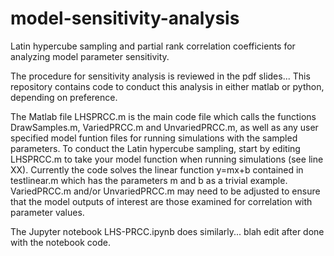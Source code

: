 # model-sensitivity-analysis
Latin hypercube sampling and partial rank correlation coefficients for analyzing model parameter sensitivity.

The procedure for sensitivity analysis is reviewed in the pdf slides... This repository contains code to conduct this analysis in either matlab or python, depending on preference. 

The Matlab file LHSPRCC.m is the main code file which calls the functions DrawSamples.m, VariedPRCC.m and UnvariedPRCC.m, as well as any user specified model funtion files for running simulations with the sampled parameters. To conduct the Latin hypercube sampling, start by editing LHSPRCC.m to take your model function when running simulations (see line XX). Currently the code solves the linear function y=mx+b contained in testlinear.m which has the parameters m and b as a trivial example. 
VariedPRCC.m and/or UnvariedPRCC.m may need to be adjusted to ensure that the model outputs of interest are those examined for correlation with parameter values.

The Jupyter notebook LHS-PRCC.ipynb does similarly... blah edit after done with the notebook code.
